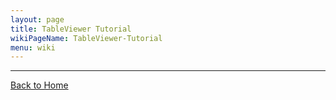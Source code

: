 ```yaml
---
layout: page
title: TableViewer Tutorial
wikiPageName: TableViewer-Tutorial
menu: wiki
---
```



***
[Back to Home]({{site.baseurl}}/eclipse.tutorial/wiki/)